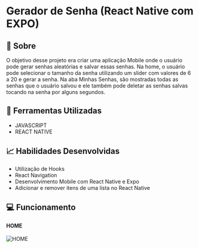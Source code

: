 # Gerador de Senha (React Native com EXPO)
 <h2> 💬 Sobre </h2>
 
O objetivo desse projeto era criar uma aplicação Mobile onde o usuário pode gerar senhas aleatórias e salvar essas senhas. Na home, o usuário pode selecionar o tamanho da senha utilizando um slider com valores de 6 a 20 e gerar a senha. Na aba Minhas Senhas, são mostradas todas as senhas que o usuário salvou e ele também pode deletar as senhas salvas tocando na senha por alguns segundos. 
 
 <h2> 🔧 Ferramentas Utilizadas </h2>
 
 - JAVASCRIPT
 - REACT NATIVE

 <h2> 📈 Habilidades Desenvolvidas </h2>
 
 - Utilização de Hooks
 - React Navigation
 - Desenvolvimento Mobile com React Native e Expo
 - Adicionar e remover itens de uma lista no React Native


 <h2> 💻 Funcionamento </h2>
 
 <h4> HOME </h4>
 
![HOME](https://github.com/carolinebarbara/loja-otica/assets/106767653/ac69c2d2-3861-411a-94f8-0a76c2b6956e)
 
